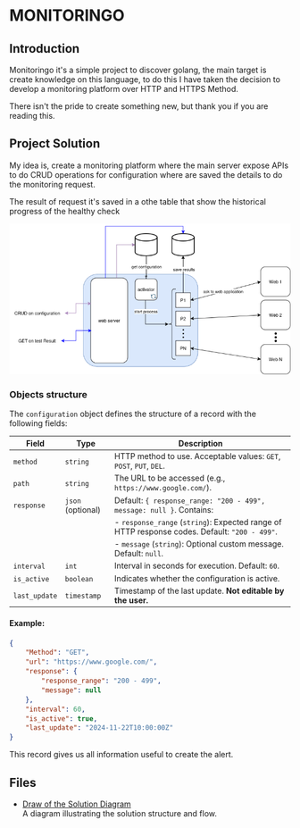 # MONITORINGO

## Introduction 

Monitoringo it's a simple project to discover golang, the main target is create knowledge on this language, to do this I have taken the decision to develop a monitoring platform over HTTP and HTTPS Method.

There isn't the pride to create something new, but thank you if you are reading this.

## Project Solution

My idea is, create a monitoring platform where the main server expose APIs to do CRUD operations for configuration where are saved the details to do the monitoring request.

The result of request it's saved in a othe table that show the historical progress of the healthy check

![sol-221124](./files/MonitorinGo.sol221124.png)

### Objects structure

The `configuration` object defines the structure of a record with the following fields:

| Field         | Type               | Description                                                                                             |
|---------------|--------------------|---------------------------------------------------------------------------------------------------------|
| `method`    | `string`           | HTTP method to use. Acceptable values: `GET`, `POST`, `PUT`, `DEL`.                                     |
| `path`         | `string`           | The URL to be accessed (e.g., `https://www.google.com/`).                                               |
| `response`    | `json` (optional)  | Default: `{ response_range: "200 - 499", message: null }`. Contains:                                    |
|               |                    | - `response_range` (`string`): Expected range of HTTP response codes. Default: `"200 - 499"`.           |
|               |                    | - `message` (`string`): Optional custom message. Default: `null`.                                      |
| `interval`    | `int`              | Interval in seconds for execution. Default: `60`.                                                      |
| `is_active`   | `boolean`          | Indicates whether the configuration is active.                                                         |
| `last_update` | `timestamp`        | Timestamp of the last update. **Not editable by the user.**                                            |

#### Example:
```json
{
    "Method": "GET",
    "url": "https://www.google.com/",
    "response": {
        "response_range": "200 - 499",
        "message": null
    },
    "interval": 60,
    "is_active": true,
    "last_update": "2024-11-22T10:00:00Z"
}
```

This record gives us all information useful to create the alert.

## Files

- [Draw of the Solution Diagram](./files/MonitorinGo.drawio)  
  A diagram illustrating the solution structure and flow.